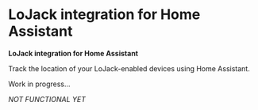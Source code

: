 # LoJack integration for Home Assistant
**LoJack integration for Home Assistant**

Track the location of your LoJack-enabled devices using Home Assistant.

Work in progress... 

*NOT FUNCTIONAL YET*